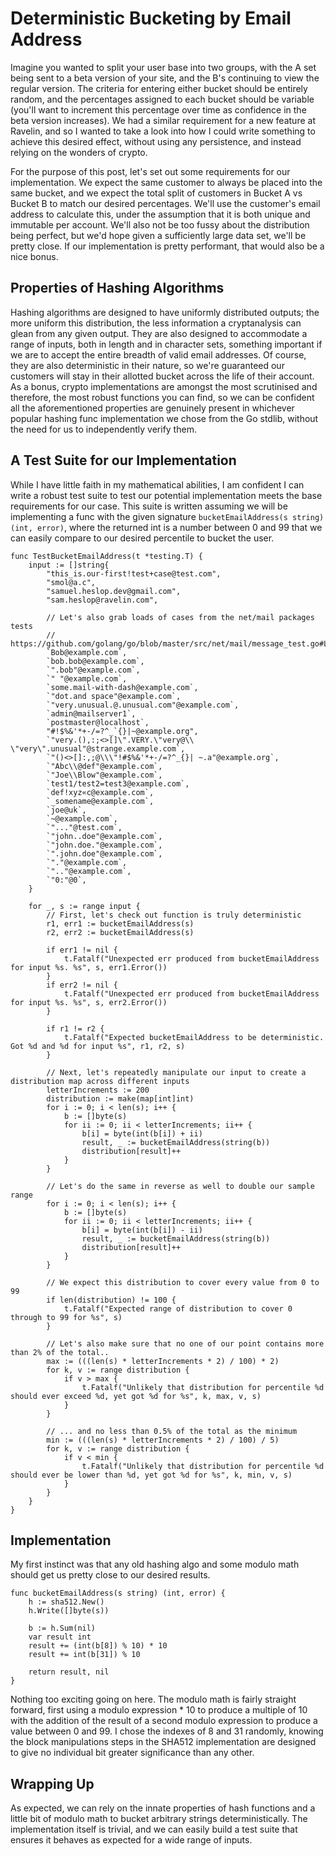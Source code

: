 # Deterministic Bucketing by Email Address

Imagine you wanted to split your user base into two groups, with the A set being sent to a beta version of your site, and the B's continuing to view the regular version. The criteria for entering either bucket should be entirely random, and the percentages assigned to each bucket should be variable (you'll want to increment this percentage over time as confidence in the beta version increases). We had a similar requirement for a new feature at Ravelin, and so I wanted to take a look into how I could write something to achieve this desired effect, without using any persistence, and instead relying on the wonders of crypto.  

For the purpose of this post, let's set out some requirements for our implementation. We expect the same customer to always be placed into the same bucket, and we expect the total split of customers in Bucket A vs Bucket B to match our desired percentages. We'll use the customer's email address to calculate this, under the assumption that it is both unique and immutable per account. We'll also not be too fussy about the distribution being perfect, but we'd hope given a sufficiently large data set, we'll be pretty close. If our implementation is pretty performant, that would also be a nice bonus.

## Properties of Hashing Algorithms
Hashing algorithms are designed to have uniformly distributed outputs; the more uniform this distribution, the less information a cryptanalysis can glean from any given output. They are also designed to accommodate a range of inputs, both in length and in character sets, something important if we are to accept the entire breadth of valid email addresses. Of course, they are also deterministic in their nature, so we're guaranteed our customers will stay in their allotted bucket across the life of their account. As a bonus, crypto implementations are amongst the most scrutinised and therefore, the most robust functions you can find, so we can be confident all the aforementioned properties are genuinely present in whichever popular hashing func implementation we chose from the Go stdlib, without the need for us to independently verify them.

## A Test Suite for our Implementation
While I have little faith in my mathematical abilities, I am confident I can write a robust test suite to test our potential implementation meets the base requirements for our case. This suite is written assuming we will be implementing a func with the given signature `bucketEmailAddress(s string) (int, error)`, where the returned int is a number between 0 and 99 that we can easily compare to our desired percentile to bucket the user.

```
func TestBucketEmailAddress(t *testing.T) {
	input := []string{
		"this_is.our-first!test+case@test.com",
		"smol@a.c",
		"samuel.heslop.dev@gmail.com",
		"sam.heslop@ravelin.com",

		// Let's also grab loads of cases from the net/mail packages tests
		// https://github.com/golang/go/blob/master/src/net/mail/message_test.go#L792
		`Bob@example.com`,
		`bob.bob@example.com`,
		`".bob"@example.com`,
		`" "@example.com`,
		`some.mail-with-dash@example.com`,
		`"dot.and space"@example.com`,
		`"very.unusual.@.unusual.com"@example.com`,
		`admin@mailserver1`,
		`postmaster@localhost`,
		"#!$%&'*+-/=?^_`{}|~@example.org",
		`"very.(),:;<>[]\".VERY.\"very@\\ \"very\".unusual"@strange.example.com`,
		`"()<>[]:,;@\\\"!#$%&'*+-/=?^_{}| ~.a"@example.org`,
		`"Abc\\@def"@example.com`,
		`"Joe\\Blow"@example.com`,
		`test1/test2=test3@example.com`,
		`def!xyz«c@example.com`,
		`_somename@example.com`,
		`joe@uk`,
		`~@example.com`,
		`"..."@test.com`,
		`"john..doe"@example.com`,
		`"john.doe."@example.com`,
		`".john.doe"@example.com`,
		`"."@example.com`,
		`".."@example.com`,
		`"0:"@0`,
	}

	for _, s := range input {
		// First, let's check out function is truly deterministic
		r1, err1 := bucketEmailAddress(s)
		r2, err2 := bucketEmailAddress(s)

		if err1 != nil {
			t.Fatalf("Unexpected err produced from bucketEmailAddress for input %s. %s", s, err1.Error())
		}
		if err2 != nil {
			t.Fatalf("Unexpected err produced from bucketEmailAddress for input %s. %s", s, err2.Error())
		}

		if r1 != r2 {
			t.Fatalf("Expected bucketEmailAddress to be deterministic. Got %d and %d for input %s", r1, r2, s)
		}

		// Next, let's repeatedly manipulate our input to create a distribution map across different inputs
		letterIncrements := 200
		distribution := make(map[int]int)
		for i := 0; i < len(s); i++ {
			b := []byte(s)
			for ii := 0; ii < letterIncrements; ii++ {
				b[i] = byte(int(b[i]) + ii)
				result, _ := bucketEmailAddress(string(b))
				distribution[result]++
			}
		}

		// Let's do the same in reverse as well to double our sample range
		for i := 0; i < len(s); i++ {
			b := []byte(s)
			for ii := 0; ii < letterIncrements; ii++ {
				b[i] = byte(int(b[i]) - ii)
				result, _ := bucketEmailAddress(string(b))
				distribution[result]++
			}
		}

		// We expect this distribution to cover every value from 0 to 99
		if len(distribution) != 100 {
			t.Fatalf("Expected range of distribution to cover 0 through to 99 for %s", s)
		}

		// Let's also make sure that no one of our point contains more than 2% of the total..
		max := (((len(s) * letterIncrements * 2) / 100) * 2)
		for k, v := range distribution {
			if v > max {
				t.Fatalf("Unlikely that distribution for percentile %d should ever exceed %d, yet got %d for %s", k, max, v, s)
			}
		}

		// ... and no less than 0.5% of the total as the minimum
		min := (((len(s) * letterIncrements * 2) / 100) / 5)
		for k, v := range distribution {
			if v < min {
				t.Fatalf("Unlikely that distribution for percentile %d should ever be lower than %d, yet got %d for %s", k, min, v, s)
			}
		}
	}
}
```

## Implementation
My first instinct was that any old hashing algo and some modulo math should get us pretty close to our desired results.

```
func bucketEmailAddress(s string) (int, error) {
	h := sha512.New()
	h.Write([]byte(s))

	b := h.Sum(nil)
	var result int
	result += (int(b[8]) % 10) * 10
	result += int(b[31]) % 10

	return result, nil
}
```

Nothing too exciting going on here. The modulo math is fairly straight forward, first using a modulo expression * 10 to produce a multiple of 10 with the addition of the result of a second modulo expression to produce a value between 0 and 99. I chose the indexes of 8 and 31 randomly, knowing the block manipulations steps in the SHA512 implementation are designed to give no individual bit greater significance than any other. 

## Wrapping Up
As expected, we can rely on the innate properties of hash functions and a little bit of modulo math to bucket arbitrary strings deterministically. The implementation itself is trivial, and we can easily build a test suite that ensures it behaves as expected for a wide range of inputs.

